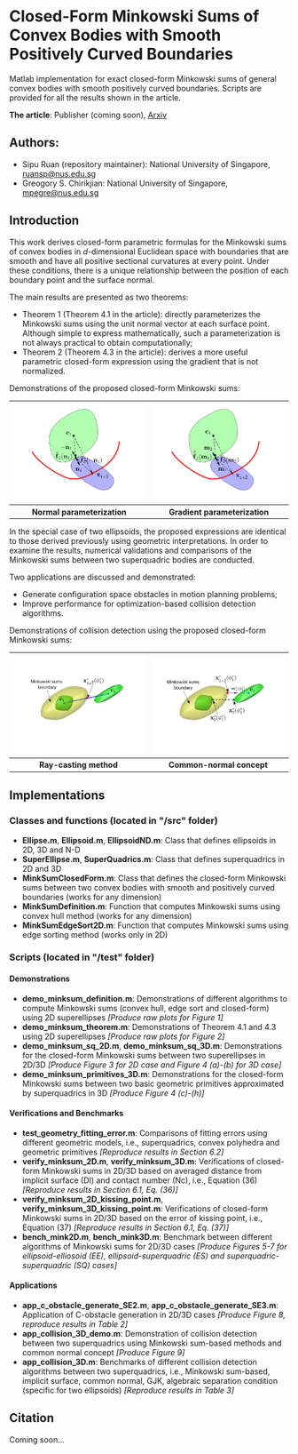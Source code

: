 # Closed-Form Minkowski Sums of Convex Bodies with Smooth Positively Curved Boundaries
Matlab implementation for exact closed-form Minkowski sums of general convex bodies with smooth positively curved boundaries. Scripts are provided for all the results shown in the article.

__The article__: Publisher (coming soon), [Arxiv](https://arxiv.org/abs/2012.15461)

## Authors:
+ Sipu Ruan (repository maintainer): National University of Singapore, ruansp@nus.edu.sg
+ Greogory S. Chirikjian: National University of Singapore, mpegre@nus.edu.sg

## Introduction
This work derives closed-form parametric formulas for the Minkowski sums of convex bodies in $d$-dimensional Euclidean space with boundaries that are smooth and have all positive sectional curvatures at every point. Under these conditions, there is a unique relationship between the position of each boundary point and the surface normal. 

The main results are presented as two theorems:
+ Theorem 1 (Theorem 4.1 in the article): directly parameterizes the Minkowski sums using the unit normal vector at each surface point. Although simple to express mathematically, such a parameterization is not always practical to obtain computationally;
+ Theorem 2 (Theorem 4.3 in the article): derives a more useful parametric closed-form expression using the gradient that is not normalized. 

Demonstrations of the proposed closed-form Minkowski sums:
<table>
  <tr>
    <td><img src="/misc/demo_minksum_thm1.png" alt="Demonstration of normal-parameterized closed-form Minkowski sums" width="300"/></td>
    <td><img src="/misc/demo_minksum_thm2.png" alt="Demonstration of gradient-parameterized closed-form Minkowski sums" width="300"/></td>
  </tr>
  <tr>
    <th>Normal parameterization</th>
    <th>Gradient parameterization</th>
  </tr>
</table>


In the special case of two ellipsoids, the proposed expressions are identical to those derived previously using geometric interpretations. In order to examine the results, numerical validations and comparisons of the Minkowski sums between two superquadric bodies are conducted. 

Two applications are discussed and demonstrated:
+ Generate configuration space obstacles in motion planning problems;
+ Improve performance for optimization-based collision detection algorithms.

Demonstrations of collision detection using the proposed closed-form Minkowski sums:
<table>
  <tr>
    <td><img src="/misc/app_collision_3D_demo_mink_ray.png" alt="Collision detetion using closed-form Minkowski sums and ray-casting method" width="300"/></td>
    <td><img src="/misc/app_collision_3D_demo_mink_normal.png" alt="Collision detetion using closed-form Minkowski sums and common normal concept" width="300"/></td>
  </tr>
  <tr>
    <th>Ray-casting method</th>
    <th>Common-normal concept</th>
  </tr>
</table>

## Implementations
### Classes and functions (located in "/src" folder)
+ __Ellipse.m__, __Ellipsoid.m__, __EllipsoidND.m__: Class that defines ellipsoids in 2D, 3D and N-D
+ __SuperEllipse.m__, __SuperQuadrics.m__: Class that defines superquadrics in 2D and 3D
+ __MinkSumClosedForm.m__: Class that defines the closed-form Minkowski sums between two convex bodies with smooth and positively curved boundaries (works for any dimension)
+ __MinkSumDefinition.m__: Function that computes Minkowski sums using convex hull method (works for any dimension)
+ __MinkSumEdgeSort2D.m__: Function that computes Minkowski sums using edge sorting method (works only in 2D)

### Scripts (located in "/test" folder)
#### Demonstrations 
+ __demo_minksum_definition.m__: Demonstrations of different algorithms to compute Minkowski sums (convex hull, edge sort and closed-form) using 2D superellipses *[Produce raw plots for Figure 1]*
+ __demo_minksum_theorem.m__: Demonstrations of Theorem 4.1 and 4.3 using 2D superellipses *[Produce raw plots for Figure 2]*
+ __demo_minksum_sq_2D.m__, __demo_minksum_sq_3D.m__: Demonstrations for the closed-form Minkowski sums between two superellipses in 2D/3D *[Produce Figure 3 for 2D case and Figure 4 (a)-(b) for 3D case]*
+ __demo_minksum_primitives_3D.m__: Demonstrations for the closed-form Minkowski sums between two basic geometric primitives approximated by superquadrics in 3D *[Produce Figure 4 (c)-(h)]*

#### Verifications and Benchmarks
+ __test_geometry_fitting_error.m__: Comparisons of fitting errors using different geometric models, i.e., superquadrics, convex polyhedra and geometric primitives *[Reproduce results in Section 6.2]*
+ __verify_minksum_2D.m__, __verify_minksum_3D.m__: Verifications of closed-form Minkowski sums in 2D/3D based on averaged distance from implicit surface (DI) and contact number (Nc), i.e., Equation (36) *[Reproduce results in Section 6.1, Eq. (36)]*
+ __verify_minksum_2D_kissing_point.m__, __verify_minksum_3D_kissing_point.m__: Verifications of closed-form Minkowski sums in 2D/3D based on the error of kissing point, i.e., Equation (37) *[Reproduce results in Section 6.1, Eq. (37)]*
+ __bench_mink2D.m__, __bench_mink3D.m__: Benchmark between different algorithms of Minkowski sums for 2D/3D cases *[Produce Figures 5-7 for ellipsoid-elliosoid (EE), ellipsoid-superquadric (ES) and superquadric-superquadric (SQ) cases]*

#### Applications
+ __app_c_obstacle_generate_SE2.m__, __app_c_obstacle_generate_SE3.m__: Application of C-obstacle generation in 2D/3D cases *[Produce Figure 8, reproduce results in Table 2]*
+ __app_collision_3D_demo.m__: Demonstration of collision detection between two superquadrics using Minkowski sum-based methods and common normal concept *[Produce Figure 9]*
+ __app_collision_3D.m__: Benchmarks of different collision detection algorithms between two superquadrics, i.e., Minkowski sum-based, implicit surface, common normal, GJK, algebraic separation condition (specific for two ellipsoids) *[Reproduce results in Table 3]*

## Citation
Coming soon...
